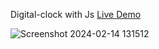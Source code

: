 Digital-clock with Js [Live Demo](https://davit2605.github.io/Digital-clock/)

![Screenshot 2024-02-14 131512](https://github.com/Davit2605/Davit2605.github.io/assets/125227660/74c96d84-97e1-4154-acd0-13f17bac862d)


